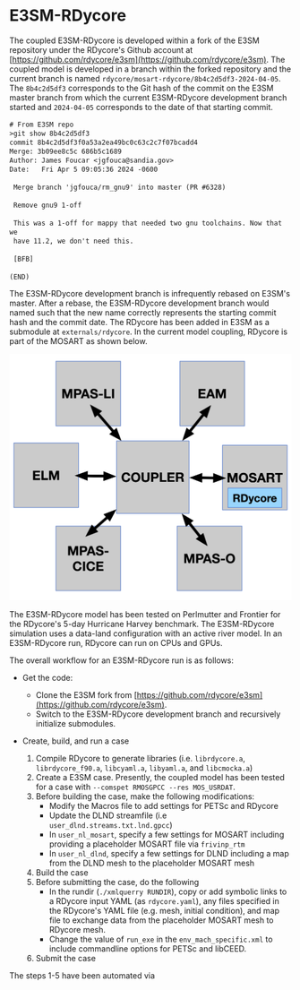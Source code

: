 # E3SM-RDycore

The coupled E3SM-RDycore is developed within a fork of the E3SM repository under the RDycore's Github account at [https://github.com/rdycore/e3sm](https://github.com/rdycore/e3sm). The coupled model is developed in a branch within the forked repository and the current branch is named `rdycore/mosart-rdycore/8b4c2d5df3-2024-04-05`. The `8b4c2d5df3` corresponds to the Git hash of the commit on the E3SM master branch from which the current E3SM-RDycore development branch started and `2024-04-05` corresponds to the date of that starting commit.

```text
# From E3SM repo
>git show 8b4c2d5df3
commit 8b4c2d5df3f0a53a2ea49bc0c63c2c7f07bcadd4
Merge: 3b09ee8c5c 686b5c1689
Author: James Foucar <jgfouca@sandia.gov>
Date:   Fri Apr 5 09:05:36 2024 -0600

 Merge branch 'jgfouca/rm_gnu9' into master (PR #6328)

 Remove gnu9 1-off

 This was a 1-off for mappy that needed two gnu toolchains. Now that we
 have 11.2, we don't need this.

 [BFB]

(END)
```

The E3SM-RDycore development branch is infrequently rebased on E3SM's master. After a rebase, the E3SM-RDycore development branch would named such that the new name correctly represents the starting commit hash and the commit date. The RDycore has been added in E3SM as a submodule at
`externals/rdycore`. In the current model coupling, RDycore is part of the MOSART as shown below.

![image](e3sm-rdycore-via-mosart.png)

The E3SM-RDycore model has been tested on Perlmutter and Frontier for the RDycore's 5-day Hurricane Harvey benchmark. The E3SM-RDycore simulation uses a data-land configuration with an active river model. In an E3SM-RDycore run, RDycore can run on CPUs and GPUs.

The overall workflow for an E3SM-RDycore run is as follows:

- Get the code:
    - Clone the E3SM fork from [https://github.com/rdycore/e3sm](https://github.com/rdycore/e3sm).
    - Switch to the E3SM-RDycore development branch and recursively initialize submodules.

- Create, build, and run a case
    1. Compile RDycore to generate libraries (i.e. `librdycore.a`, `librdycore_f90.a`, `libcyaml.a`, `libyaml.a`, and `libcmocka.a`)
    2. Create a E3SM case. Presently, the coupled model has been tested for a case with `--comspet RMOSGPCC --res MOS_USRDAT`.
    3. Before building the case, make the following modifications:
        - Modify the Macros file to add settings for PETSc and RDycore
        - Update the DLND streamfile (i.e `user_dlnd.streams.txt.lnd.gpcc`)
        - In `user_nl_mosart`, specify a few settings for MOSART including providing a placeholder MOSART file via `frivinp_rtm`
        - In `user_nl_dlnd`, specify a few settings for DLND including a map from the DLND mesh to the placeholder MOSART mesh
    4. Build the case
    5. Before submitting the case, do the following
        - In the rundir (`./xmlquerry RUNDIR`), copy or add symbolic links to a RDycore input YAML (as `rdycore.yaml`),
 any files specified in the RDycore's YAML file (e.g. mesh, initial condition), and map file to exchange data
 from the placeholder MOSART mesh to RDycore mesh.
        - Change the value of `run_exe` in the `env_mach_specific.xml` to include commandline options for PETSc and libCEED.
    6. Submit the case

The steps 1-5 have been automated via